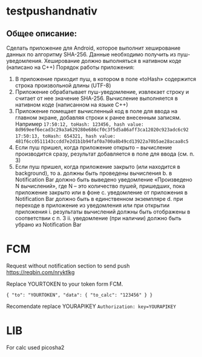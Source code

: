# testpushandnativ

## Общее описание:
Cделать приложение для Android, которое выполнит хеширование данных по алгоритму SHA-256.
Данные необходимо получить из пуш-уведомления.
Хеширование должно выполняться в нативном коде (написано на С++)
Порядок работы приложения:
1. В приложение приходит пуш, в котором в поле «toHash» содержится строка произвольной длины (UTF-8)
2. Приложение обрабатывает пуш-уведомление, извлекает строку и считает от нее значение SHA-256. Вычисление выполняется в нативном коде (написанном на языке С++)
3. Приложение помещает вычисленный код в поле для ввода на главном экране, добавляя строки к  ранее внесенным записям. Например
`17:50:12, toHash: 123456, hash value: 8d969eef6ecad3c29a3a629280e686cf0c3f5d5a86aff3ca12020c923adc6c92`
`17:50:13, toHash: 654321, hash value: 481f6cc0511143ccdd7e2d1b1b94faf0a700a8b49cd13922a70b5ae28acaa8c5`
4. Если пуш пришел, когда приложение открыто – вычисление производится сразу, результат добавляется в поле для ввода (см. п. 3)
5. Если пуш пришел, когда приложение закрыто (или находится в background), то
a.	должны быть проведены вычисления
b.	в Notification Bar должно быть выведено уведомление «Произведено N вычислений», где N – это количество пушей, пришедших, пока приложение закрыто или в фоне
c.	уведомление от приложения в Notification Bar должно быть в единственном экземпляре
d.	при переходе в приложение из уведомления или при открытии приложения
i.	результаты вычислений должны быть отображены в соответствии с п. 3
ii.	уведомление (при наличии) должно быть убрано из Notification Bar

# FCM

Request without notification section to send push https://reqbin.com/nryktlkg

Replace YOURTOKEN to your token form FCM.

`{
  "to": "YOURTOKEN",
  "data": {
    "to_calc": "123456"
  }
}`

Recomendate replace YOURAPIKEY
`Authorization: key=YOURAPIKEY`

# LIB
For calc used picosha2
